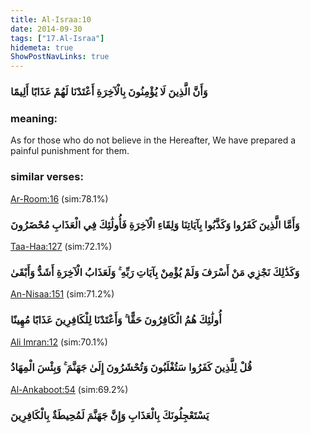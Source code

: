 ```yaml
---
title: Al-Israa:10
date: 2014-09-30
tags: ["17.Al-Israa"]
hidemeta: true 
ShowPostNavLinks: true 
---
```

### وَأَنَّ الَّذِينَ لَا يُؤْمِنُونَ بِالْآخِرَةِ أَعْتَدْنَا لَهُمْ عَذَابًا أَلِيمًا
### meaning: 
As for those who do not believe in the Hereafter, We have prepared a painful punishment for them.
### similar verses: 

[Ar-Room:16](/30/16) (sim:78.1%)

### وَأَمَّا الَّذِينَ كَفَرُوا وَكَذَّبُوا بِآيَاتِنَا وَلِقَاءِ الْآخِرَةِ فَأُولَٰئِكَ فِي الْعَذَابِ مُحْضَرُونَ

[Taa-Haa:127](/20/127) (sim:72.1%)

### وَكَذَٰلِكَ نَجْزِي مَنْ أَسْرَفَ وَلَمْ يُؤْمِنْ بِآيَاتِ رَبِّهِ ۚ وَلَعَذَابُ الْآخِرَةِ أَشَدُّ وَأَبْقَىٰ

[An-Nisaa:151](/4/151) (sim:71.2%)

### أُولَٰئِكَ هُمُ الْكَافِرُونَ حَقًّا ۚ وَأَعْتَدْنَا لِلْكَافِرِينَ عَذَابًا مُهِينًا

[Ali Imran:12](/3/12) (sim:70.1%)

### قُلْ لِلَّذِينَ كَفَرُوا سَتُغْلَبُونَ وَتُحْشَرُونَ إِلَىٰ جَهَنَّمَ ۚ وَبِئْسَ الْمِهَادُ

[Al-Ankaboot:54](/29/54) (sim:69.2%)

### يَسْتَعْجِلُونَكَ بِالْعَذَابِ وَإِنَّ جَهَنَّمَ لَمُحِيطَةٌ بِالْكَافِرِينَ
